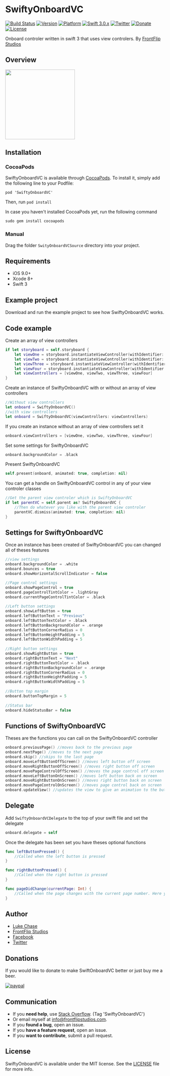 # SwiftyOnboardVC
[![Build Status](https://api.travis-ci.org/chaser79/SwiftyOnboardVC.svg?branch=master)](https://travis-ci.org/chaser79/SwiftyOnboardVC/)
[![Version](https://img.shields.io/cocoapods/v/SwiftyOnboardVC.svg?style=flat)](http://cocoapods.org/pods/SwiftyOnboardVC)
[![Platform](https://img.shields.io/badge/platform-iOS-blue.svg?style=flat)](http://cocoapods.org/pods/SwiftyOnboardVC)
[![Swift 3.0.x](https://img.shields.io/badge/Swift-3.0.x-orange.svg)](https://developer.apple.com/swift/resources/)
[![Twitter](https://img.shields.io/badge/twitter-@FrontFlipDevs-blue.svg?style=flat)](https://twitter.com/FrontFlipDevs)
[![Donate](https://img.shields.io/badge/Donate-PayPal-green.svg)](https://www.paypal.com/cgi-bin/webscr?cmd=_s-xclick&hosted_button_id=N8JBV5QTY2BJL)
[![License](https://img.shields.io/cocoapods/l/SwiftyOnboardVC.svg)](https://raw.githubusercontent.com/chaser79/SwiftyOnboardVC/master/LICENSE)

Onboard controler written in swift 3 that uses view controlers.
By [FrontFlip Studios](http://www.frontflipstudios.com)

## Overview
<img src="Demo.gif" width="220"/>

## Installation

### CocoaPods
SwiftyOnboardVC is available through [CocoaPods](http://cocoapods.org). To install it, simply add the following line to your Podfile:

`pod 'SwiftyOnboardVC'`

Then, run `pod install`

In case you haven't installed CocoaPods yet, run the following command

```ruby
sudo gem install cocoapods
```

### Manual

Drag the folder `SwityOnboardVCSource` directory into your project.

## Requirements

* iOS 9.0+
* Xcode 8+
* Swift 3

## Example project
Download and run the example project to see how SwiftyOnboardVC works.

## Code example
Create an array of view controllers
```swift
if let storyboard = self.storyboard {
	let viewOne = storyboard.instantiateViewController(withIdentifier: "ViewOne")
	let viewTwo = storyboard.instantiateViewController(withIdentifier: "ViewTwo")
	let viewThree = storyboard.instantiateViewController(withIdentifier: "ViewThree")
	let viewFour = storyboard.instantiateViewController(withIdentifier: "ViewFour")
	let viewControllers = [viewOne, viewTwo, viewThree, viewFour]
}
```
Create an instance of SwiftyOnboardVC with or without an array of view controllers
``` swift
//Without view controllers
let onboard = SwiftyOnboardVC()
//with view controllers
let onboard = SwiftyOnboardVC(viewControllers: viewControllers)
```

If you create an instance without an array of view controllers set it
``` swift
onboard.viewControllers = [viewOne, viewTwo, viewThree, viewFour]
```
Set some settings for SwiftyOnboardVC
```swift
onboard.backgroundColor = .black
```
Present SwiftyOnboardVC
```swift
self.present(onboard, animated: true, completion: nil)
```
You can get a handle on SwiftyOnboardVC control in any of your view controler classes
```swift
//Get the parent view controler which is SwiftyOnboardVC
if let parentVC = self.parent as? SwiftyOnboardVC {
	//Then do whatever you like with the parent view controler
	parentVC.dismiss(animated: true, completion: nil)
}
``` 

## Settings for SwiftyOnboardVC
Once an instance has been created of SwiftyOnboardVC you can changed all of theses features
```swift
//view settings
onboard.backgroundColor = .white
onboard.bounces = true
onboard.showHorizontalScrollIndicator = false

//Page control settings
onboard.showPageControl = true
onboard.pageControlTintColor = .lightGray
onboard.currentPageControlTintColor = .black
    
//Left button settings
onboard.showLeftButton = true
onboard.leftButtonText = "Previous"
onboard.leftButtonTextColor = .black
onboard.leftButtonBackgroundColor = .orange
onboard.leftButtonCornerRadius = 0
onboard.leftButtonHeightPadding = 5
onboard.leftButtonWidthPadding = 5
    
//Right button settings
onboard.showRightButton = true
onboard.rightButtonText = "Next"
onboard.rightButtonTextColor = .black
onboard.rightButtonBackgroundColor = .orange
onboard.rightButtonCornerRadius = 0
onboard.rightButtonHeightPadding = 5
onboard.rightButtonWidthPadding = 5
    
//Button top margin
onboard.buttonTopMargin = 5
    
//Status bar
onboard.hideStatusBar = false
```

## Functions of SwiftyOnboardVC
Theses are the functions you can call on the SwiftyOnboardVC controller
``` swift
onboard.previousPage() //moves back to the previous page
onboard.nextPage() //moves to the next page
onboard.skip() //skips to the last page
onboard.moveLeftButtonOffScreen() //moves left button off screen
onboard.moveRightButtonOffScreen() //moves right button off screen
onboard.movePageControlOffScreen() //moves the page control off screen
onboard.moveLeftButtonOnScreen() //moves left button back on screen
onboard.moveRightButtonOnScreen() //moves right button back on screen
onboard.movePageControlOnScreen() //moves page control back on screen
onboard.updateView() //updates the view to give an animation to the buttons when they are moved.
```

## Delegate
Add `SwiftyOnboardVCDelegate` to the top of your swift file and set the delegate
``` swift
onboard.delegate = self
```

Once the delegate has been set you have theses optional functions
``` swift
func leftButtonPressed() {
	//Called when the left button is pressed
}

func rightButtonPressed() {
	//Called when the right button is pressed
}

func pageDidChange(currentPage: Int) {
	//Called when the page changes with the current page number. Here you can test the page number and hide/show the buttons and page control
}
```

## Author
- [Luke Chase](https://github.com/chaser79)
- [FrontFlip Studios](http://www.frontflipstudios.com)
- [Facebook](https://www.facebook.com/FrontFlipStudios/)
- [Twitter](https://twitter.com/FrontFlipDevs)

## Donations
If you would like to donate to make SwiftOnboardVC better or just buy me a beer.

[![paypal](https://www.paypalobjects.com/en_GB/i/btn/btn_donateCC_LG.gif)](https://www.paypal.com/cgi-bin/webscr?cmd=_s-xclick&hosted_button_id=N8JBV5QTY2BJL)

## Communication

- If you **need help**, use [Stack Overflow](http://stackoverflow.com/questions/tagged/SwiftyOnboardVC). (Tag 'SwiftyOnboardVC')
- Or email myself at info@frontflipstudios.com.
- If you **found a bug**, open an issue.
- If you **have a feature request**, open an issue.
- If you **want to contribute**, submit a pull request.

## License

SwiftyOnboardVC is available under the MIT license. See the [LICENSE](https://github.com/chaser79/SwiftyOnboardVC/blob/master/LICENSE) file for more info.
